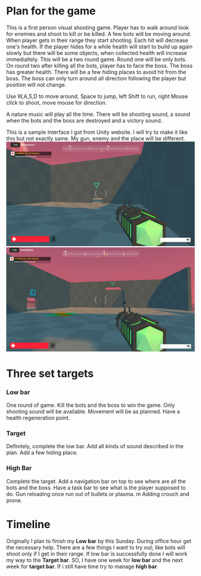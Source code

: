 # Plan for the game

This is a first person visual shooting game. Player has to walk around look for enemies and shoot to kill or be killed. A few bots will be moving around. When player gets in their range they start shooting. Each hit will decrease one's health. If the player hides for a while health will start to build up again slowly but there will be some objects, when collected health will increase immedialtely. This will be a two round game. Round one will be only bots. On round two after killing all the bots, player has to face the boss. The boss has greater health. There will be a few hiding places to avoid hit from the boss. The boss can only turn around all direction following the player but position will not change. 

Use W,A,S,D to move around, Space to jump, left Shift to run, right Mouse click to shoot, move mouse for direction. 

A nature music will play all the time. There will be shooting sound, a sound when the bots and the boss are destroyed and a victory sound. 


This is a sample Interface I got from Unity website. I will try to make it like this but not exactly same. My gun, enemy and the place will be different. 
![alt text](https://github.com/ShihabPial/csc470-fall2020/blob/master/exercises/final/sketch.PNG "sketch")
![alt text](https://github.com/ShihabPial/csc470-fall2020/blob/master/exercises/final/sketch2.PNG "sketch2")

# Three set targets 
### Low bar
One round of game. Kill the bots and the boss to win the game. Only shooting sound will be available. Movement will be as planned. Have a health regeneration point.
### Target
Definitely, complete the low bar. Add all kinds of sound described in the plan. Add a few hiding place. 
### High Bar
Complete the target. Add a navigation bar on top to see where are all the bots and the boss. Have a task bar to see what is the player supposed to do. Gun reloading once run out of bullets or plasma. m Adding crouch and prone.

# Timeline 
Originally I plan to finish my **Low bar** by this Sunday. During office hour get the necessary help. There are a few things I want to try out; like bots will shoot only if I get in their range. If low bar is successfully done I will work my way to the **Target bar**. SO, I have one week for **low bar** and the next week for **target bar**. If i still have time try to manage **high bar**. 